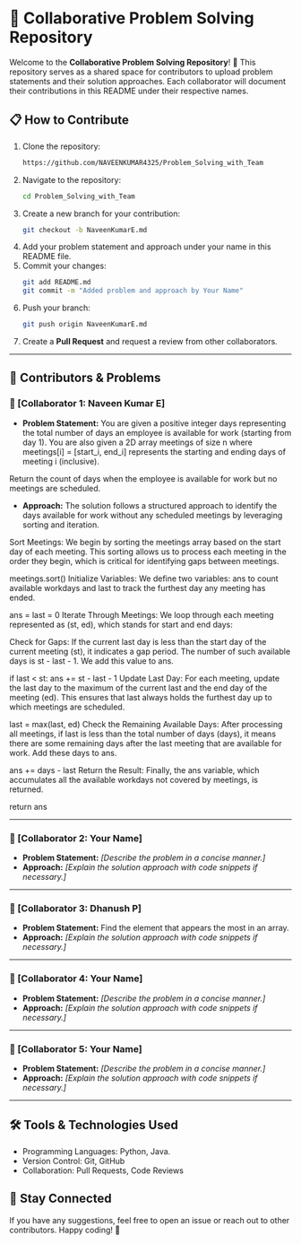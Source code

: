 # 📌 Collaborative Problem Solving Repository

Welcome to the **Collaborative Problem Solving Repository**! 🚀 This repository serves as a shared space for contributors to upload problem statements and their solution approaches. Each collaborator will document their contributions in this README under their respective names.

## 📋 How to Contribute
1. Clone the repository:
   ```sh
   https://github.com/NAVEENKUMAR4325/Problem_Solving_with_Team
   ```
2. Navigate to the repository:
   ```sh
   cd Problem_Solving_with_Team
   ```
3. Create a new branch for your contribution:
   ```sh
   git checkout -b NaveenKumarE.md
   ```
4. Add your problem statement and approach under your name in this README file.
5. Commit your changes:
   ```sh
   git add README.md
   git commit -m "Added problem and approach by Your Name"
   ```
6. Push your branch:
   ```sh
   git push origin NaveenKumarE.md
   ```
7. Create a **Pull Request** and request a review from other collaborators.

---

## 👥 Contributors & Problems

### 🔹 [Collaborator 1: Naveen Kumar E]
- **Problem Statement:**
    You are given a positive integer days representing the total number of days an employee is available for work (starting from day 1). You are also given a 2D array meetings of size n where meetings[i] = [start_i, end_i] represents the starting and ending days of meeting i (inclusive).

Return the count of days when the employee is available for work but no meetings are scheduled.

- **Approach:**
    The solution follows a structured approach to identify the days available for work without any scheduled meetings by leveraging sorting and iteration.

Sort Meetings: We begin by sorting the meetings array based on the start day of each meeting. This sorting allows us to process each meeting in the order they begin, which is critical for identifying gaps between meetings.

meetings.sort()
Initialize Variables: We define two variables: ans to count available workdays and last to track the furthest day any meeting has ended.

ans = last = 0
Iterate Through Meetings: We loop through each meeting represented as (st, ed), which stands for start and end days:

Check for Gaps: If the current last day is less than the start day of the current meeting (st), it indicates a gap period. The number of such available days is st - last - 1. We add this value to ans.

if last < st:
    ans += st - last - 1
Update Last Day: For each meeting, update the last day to the maximum of the current last and the end day of the meeting (ed). This ensures that last always holds the furthest day up to which meetings are scheduled.

last = max(last, ed)
Check the Remaining Available Days: After processing all meetings, if last is less than the total number of days (days), it means there are some remaining days after the last meeting that are available for work. Add these days to ans.

ans += days - last
Return the Result: Finally, the ans variable, which accumulates all the available workdays not covered by meetings, is returned.

return ans

---

### 🔹 [Collaborator 2: Your Name]
- **Problem Statement:**
  _[Describe the problem in a concise manner.]_
- **Approach:**
  _[Explain the solution approach with code snippets if necessary.]_

---

### 🔹 [Collaborator 3: Dhanush P]
- **Problem Statement:**
  Find the element that appears the most in an array.
- **Approach:**
  _[Explain the solution approach with code snippets if necessary.]_

---

### 🔹 [Collaborator 4: Your Name]
- **Problem Statement:**
  _[Describe the problem in a concise manner.]_
- **Approach:**
  _[Explain the solution approach with code snippets if necessary.]_

---

### 🔹 [Collaborator 5: Your Name]
- **Problem Statement:**
  _[Describe the problem in a concise manner.]_
- **Approach:**
  _[Explain the solution approach with code snippets if necessary.]_

---

## 🛠 Tools & Technologies Used
- Programming Languages: Python, Java.
- Version Control: Git, GitHub
- Collaboration: Pull Requests, Code Reviews

## 📢 Stay Connected
If you have any suggestions, feel free to open an issue or reach out to other contributors. Happy coding! 🎯

